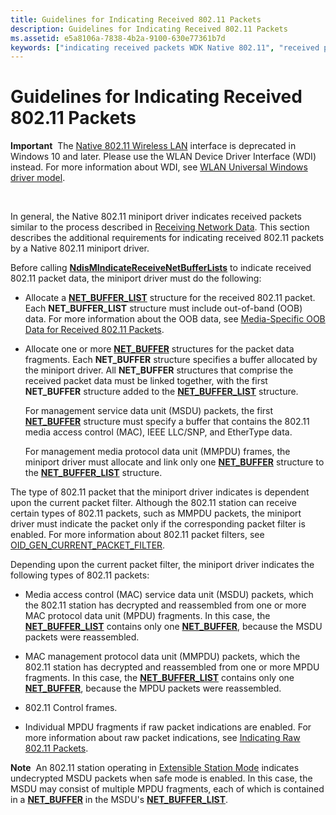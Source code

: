 ```yaml
---
title: Guidelines for Indicating Received 802.11 Packets
description: Guidelines for Indicating Received 802.11 Packets
ms.assetid: e5a8106a-7838-4b2a-9100-630e77361b7d
keywords: ["indicating received packets WDK Native 802.11", "received packet indications WDK Native 802.11", "indications WDK Native 802.11"]
---
```


# Guidelines for Indicating Received 802.11 Packets


**Important**  The [Native 802.11 Wireless LAN](native-802-11-wireless-lan4.md) interface is deprecated in Windows 10 and later. Please use the WLAN Device Driver Interface (WDI) instead. For more information about WDI, see [WLAN Universal Windows driver model](wifi-universal-driver-model.md).

 

In general, the Native 802.11 miniport driver indicates received packets similar to the process described in [Receiving Network Data](receiving-network-data.md). This section describes the additional requirements for indicating received 802.11 packets by a Native 802.11 miniport driver.

Before calling [**NdisMIndicateReceiveNetBufferLists**](https://msdn.microsoft.com/library/windows/hardware/ff563598) to indicate received 802.11 packet data, the miniport driver must do the following:

-   Allocate a [**NET\_BUFFER\_LIST**](https://msdn.microsoft.com/library/windows/hardware/ff568388) structure for the received 802.11 packet. Each **NET\_BUFFER\_LIST** structure must include out-of-band (OOB) data. For more information about the OOB data, see [Media-Specific OOB Data for Received 802.11 Packets](media-specific-oob-data-for-received-802-11-packets.md).

-   Allocate one or more [**NET\_BUFFER**](https://msdn.microsoft.com/library/windows/hardware/ff568376) structures for the packet data fragments. Each **NET\_BUFFER** structure specifies a buffer allocated by the miniport driver. All **NET\_BUFFER** structures that comprise the received packet data must be linked together, with the first **NET\_BUFFER** structure added to the [**NET\_BUFFER\_LIST**](https://msdn.microsoft.com/library/windows/hardware/ff568388) structure.

    For management service data unit (MSDU) packets, the first [**NET\_BUFFER**](https://msdn.microsoft.com/library/windows/hardware/ff568376) structure must specify a buffer that contains the 802.11 media access control (MAC), IEEE LLC/SNP, and EtherType data.

    For management media protocol data unit (MMPDU) frames, the miniport driver must allocate and link only one [**NET\_BUFFER**](https://msdn.microsoft.com/library/windows/hardware/ff568376) structure to the [**NET\_BUFFER\_LIST**](https://msdn.microsoft.com/library/windows/hardware/ff568388) structure.

The type of 802.11 packet that the miniport driver indicates is dependent upon the current packet filter. Although the 802.11 station can receive certain types of 802.11 packets, such as MMPDU packets, the miniport driver must indicate the packet only if the corresponding packet filter is enabled. For more information about 802.11 packet filters, see [OID\_GEN\_CURRENT\_PACKET\_FILTER](https://msdn.microsoft.com/library/windows/hardware/ff569575).

Depending upon the current packet filter, the miniport driver indicates the following types of 802.11 packets:

-   Media access control (MAC) service data unit (MSDU) packets, which the 802.11 station has decrypted and reassembled from one or more MAC protocol data unit (MPDU) fragments. In this case, the [**NET\_BUFFER\_LIST**](https://msdn.microsoft.com/library/windows/hardware/ff568388) contains only one [**NET\_BUFFER**](https://msdn.microsoft.com/library/windows/hardware/ff568376), because the MSDU packets were reassembled.

-   MAC management protocol data unit (MMPDU) packets, which the 802.11 station has decrypted and reassembled from one or more MPDU fragments. In this case, the [**NET\_BUFFER\_LIST**](https://msdn.microsoft.com/library/windows/hardware/ff568388) contains only one [**NET\_BUFFER**](https://msdn.microsoft.com/library/windows/hardware/ff568376), because the MPDU packets were reassembled.

-   802.11 Control frames.

-   Individual MPDU fragments if raw packet indications are enabled. For more information about raw packet indications, see [Indicating Raw 802.11 Packets](indicating-raw-802-11-packets.md).

**Note**  An 802.11 station operating in [Extensible Station Mode](extensible-station-operation-mode.md) indicates undecrypted MSDU packets when safe mode is enabled. In this case, the MSDU may consist of multiple MPDU fragments, each of which is contained in a [**NET\_BUFFER**](https://msdn.microsoft.com/library/windows/hardware/ff568376) in the MSDU's [**NET\_BUFFER\_LIST**](https://msdn.microsoft.com/library/windows/hardware/ff568388).

 

 

 





